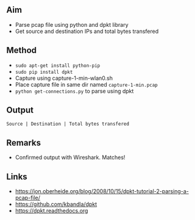 ## Aim
- Parse pcap file using python and dpkt library
- Get source and destination IPs and total bytes transfered

## Method
- `sudo apt-get install python-pip`
- `sudo pip install dpkt`
- Capture using capture-1-min-wlan0.sh
- Place capture file in same dir named `capture-1-min.pcap`
- `python get-connections.py` to parse using dpkt

## Output
```
Source | Destination | Total bytes transfered
```

## Remarks
- Confirmed output with Wireshark. Matches!

## Links
- https://jon.oberheide.org/blog/2008/10/15/dpkt-tutorial-2-parsing-a-pcap-file/
- https://github.com/kbandla/dpkt
- https://dpkt.readthedocs.org
